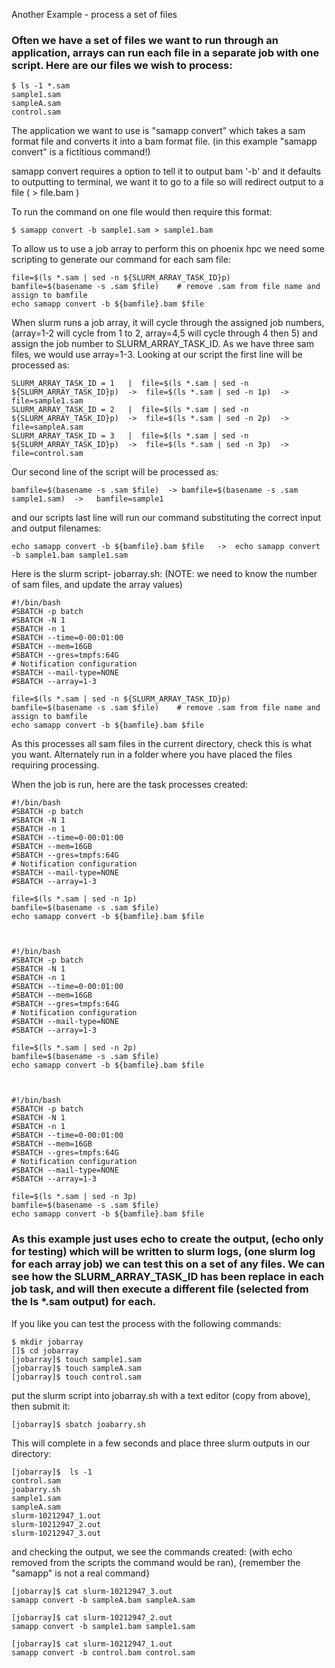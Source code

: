 Another Example - process a set of files

### Often we have a set of files we want to run through an application, arrays can run each file in a separate job with one script. Here are our files we wish to process:
```
$ ls -1 *.sam
sample1.sam
sampleA.sam
control.sam
```
The application we want to use is "samapp convert" which takes a sam format file and converts it into a bam format file. (in this example "samapp convert" is a fictitious command!)

samapp convert requires a option to tell it to output bam '-b' and it defaults to outputting to terminal, we want it to go to a file so will redirect output to a file ( > file.bam )

To run the command on one file would then require this format:
```
$ samapp convert -b sample1.sam > sample1.bam
```
To allow us to use a job array to perform this on phoenix hpc we need some scripting to generate our command for each sam file:
```
file=$(ls *.sam | sed -n ${SLURM_ARRAY_TASK_ID}p)
bamfile=$(basename -s .sam $file)    # remove .sam from file name and assign to bamfile
echo samapp convert -b ${bamfile}.bam $file 
```
When slurm runs a job array, it will cycle through the assigned job numbers, (array=1-2 will cycle from 1 to 2, array=4,5 will cycle through 4 then 5) and assign the job number to SLURM_ARRAY_TASK_ID. As we have three sam files, we would use array=1-3. Looking at our script the first line will be processed as:
```
SLURM_ARRAY_TASK_ID = 1   |  file=$(ls *.sam | sed -n ${SLURM_ARRAY_TASK_ID}p)  ->  file=$(ls *.sam | sed -n 1p)  -> file=sample1.sam
SLURM_ARRAY_TASK_ID = 2   |  file=$(ls *.sam | sed -n ${SLURM_ARRAY_TASK_ID}p)  ->  file=$(ls *.sam | sed -n 2p)  -> file=sampleA.sam
SLURM_ARRAY_TASK_ID = 3   |  file=$(ls *.sam | sed -n ${SLURM_ARRAY_TASK_ID}p)  ->  file=$(ls *.sam | sed -n 3p)  -> file=control.sam
```
Our second line of the script will be processed as:
```
bamfile=$(basename -s .sam $file)  -> bamfile=$(basename -s .sam sample1.sam)  ->   bamfile=sample1
```
and our scripts last line will run our command substituting the correct input and output filenames:
```
echo samapp convert -b ${bamfile}.bam $file   ->  echo samapp convert -b sample1.bam sample1.sam
```
Here is the slurm script- jobarray.sh:   (NOTE: we need to know the number of sam files, and update the array values)
```
#!/bin/bash
#SBATCH -p batch
#SBATCH -N 1
#SBATCH -n 1
#SBATCH --time=0-00:01:00
#SBATCH --mem=16GB
#SBATCH --gres=tmpfs:64G
# Notification configuration
#SBATCH --mail-type=NONE
#SBATCH --array=1-3

file=$(ls *.sam | sed -n ${SLURM_ARRAY_TASK_ID}p)
bamfile=$(basename -s .sam $file)    # remove .sam from file name and assign to bamfile
echo samapp convert -b ${bamfile}.bam $file
```
As this processes all sam files in the current directory, check this is what you want. Alternately run in a folder where you have placed the files requiring processing.

When the job is run, here are the task processes created:
```
#!/bin/bash
#SBATCH -p batch
#SBATCH -N 1
#SBATCH -n 1
#SBATCH --time=0-00:01:00
#SBATCH --mem=16GB
#SBATCH --gres=tmpfs:64G
# Notification configuration
#SBATCH --mail-type=NONE
#SBATCH --array=1-3

file=$(ls *.sam | sed -n 1p)
bamfile=$(basename -s .sam $file)   
echo samapp convert -b ${bamfile}.bam $file

	

#!/bin/bash
#SBATCH -p batch
#SBATCH -N 1
#SBATCH -n 1
#SBATCH --time=0-00:01:00
#SBATCH --mem=16GB
#SBATCH --gres=tmpfs:64G
# Notification configuration
#SBATCH --mail-type=NONE
#SBATCH --array=1-3

file=$(ls *.sam | sed -n 2p)
bamfile=$(basename -s .sam $file)   
echo samapp convert -b ${bamfile}.bam $file

	

#!/bin/bash
#SBATCH -p batch
#SBATCH -N 1
#SBATCH -n 1
#SBATCH --time=0-00:01:00
#SBATCH --mem=16GB
#SBATCH --gres=tmpfs:64G
# Notification configuration
#SBATCH --mail-type=NONE
#SBATCH --array=1-3

file=$(ls *.sam | sed -n 3p)
bamfile=$(basename -s .sam $file)   
echo samapp convert -b ${bamfile}.bam $file
```
### As this example just uses echo to create the output, (echo only for testing) which will be written to slurm logs, (one slurm log for each array job) we can test this on a set of any files. We can see how the SLURM_ARRAY_TASK_ID has been replace in each job task, and will then execute a different file (selected from the ls *.sam output) for each.

If you like you can test the process with the following commands:
```
$ mkdir jobarray
[]$ cd jobarray
[jobarray]$ touch sample1.sam
[jobarray]$ touch sampleA.sam
[jobarray]$ touch control.sam
```
put the slurm script into jobarray.sh with a text editor (copy from above), then submit it:
```
[jobarray]$ sbatch joabarry.sh
```
This will complete in a few seconds and place three slurm outputs in our directory:
```
[jobarray]$  ls -1
control.sam
joabarry.sh
sample1.sam
sampleA.sam
slurm-10212947_1.out
slurm-10212947_2.out
slurm-10212947_3.out
```
and checking the output, we see the commands created: (with echo removed from the scripts the command would be ran), {remember the "samapp" is not a real command}
```
[jobarray]$ cat slurm-10212947_3.out 
samapp convert -b sampleA.bam sampleA.sam

[jobarray]$ cat slurm-10212947_2.out 
samapp convert -b sample1.bam sample1.sam

[jobarray]$ cat slurm-10212947_1.out 
samapp convert -b control.bam control.sam
```
